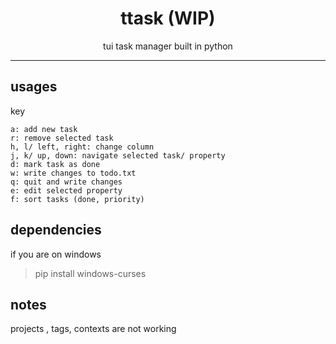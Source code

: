 <div align="center">
<h1>ttask (WIP)</h1>
tui task manager built in python
<hr>
</div>


## usages

key
```
a: add new task
r: remove selected task
h, l/ left, right: change column
j, k/ up, down: navigate selected task/ property
d: mark task as done 
w: write changes to todo.txt
q: quit and write changes
e: edit selected property
f: sort tasks (done, priority)
```

## dependencies

if you are on windows
> pip install windows-curses

## notes

projects , tags, contexts are not working